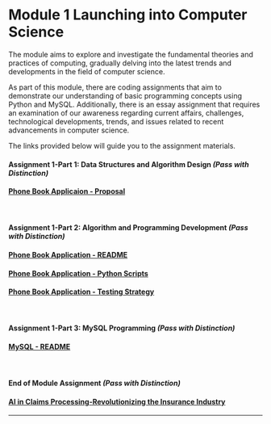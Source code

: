 # Module 1 Launching into Computer Science

The module aims to explore and investigate the fundamental theories and practices of computing, gradually delving into the latest trends and developments in the field of computer science.

As part of this module, there are coding assignments that aim to demonstrate our understanding of basic programming concepts using Python and MySQL. Additionally, there is an essay assignment that requires an examination of our awareness regarding current affairs, challenges, technological developments, trends, and issues related to recent advancements in computer science.

The links provided below will guide you to the assignment materials. 

#### Assignment 1-Part 1: Data Structures and Algorithm Design _(Pass with Distinction)_
#### [Phone Book Applicaion - Proposal](https://helenhelene.github.io/eportfolio/pdf/Module01_Python_Proposal.pdf)
<br>

#### Assignment 1-Part 2: Algorithm and Programming Development _(Pass with Distinction)_
#### [Phone Book Application - README](https://helenhelene.github.io/eportfolio/pdf/Module01_Python_README.pdf)
#### [Phone Book Application - Python Scripts](LCS_Assignment1_Part2_PhoneBook.md)
#### [Phone Book Application - Testing Strategy](https://helenhelene.github.io/eportfolio/pdf/Module01_Python_TestingStrategy.pdf)
<br>

#### Assignment 1-Part 3: MySQL Programming _(Pass with Distinction)_
#### [MySQL - README](https://helenhelene.github.io/eportfolio/pdf/Module01_MySQL_README.pdf)
<br>

#### End of Module Assignment _(Pass with Distinction)_
#### [AI in Claims Processing-Revolutionizing the Insurance Industry](https://helenhelene.github.io/eportfolio/pdf/Module01_AI_InsurClaims.pdf)

---

